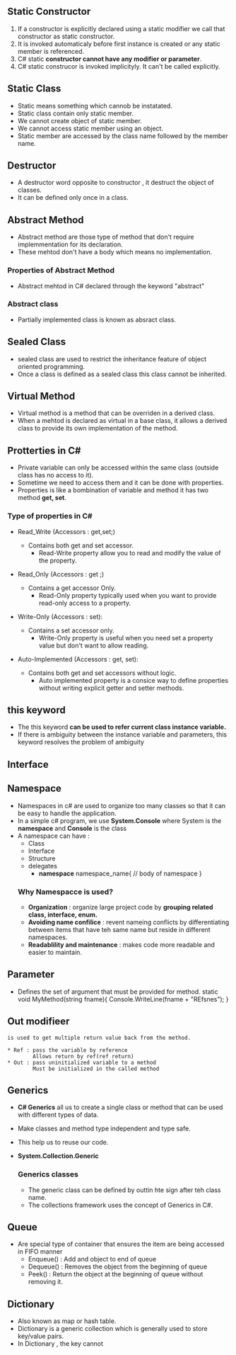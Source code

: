 ## Static Constructor
1. If a constructor is explicitly declared using a static modifier we call that constructor as static constructor.
2. It is invoked automaticaly before first instance is created or any static member is referenced.
3. C# static __constructor cannot have any modifier or parameter__.
4. C# static construcor is invoked implicityly. It can't be called explicitly.

## Static Class
- Static means something which cannob be instatated.
- Static class contain only static member.
- We cannot create object of static member.
- We cannot access static member using an object.
- Static member are accessed by the class name followed by the member name.

## Destructor
+ A destructor word opposite to constructor , it destruct the object of classes.
+ It can be defined only once in a class.

## Abstract Method
+ Abstract method are those type of method that don't require implemmentation for its declaration.
+ These mehtod don't have a body which means no implementation.

### Properties of Abstract Method
* Abstract mehtod in C# declared through the keyword  "abstract"

### Abstract class
* Partially implemented class is known as  absract class.

## Sealed Class
- sealed class are used to restrict the inheritance feature of object oriented programming.
- Once a class is defined as a sealed class this class cannot be inherited.

## Virtual Method
* Virtual method is a method that can be overriden in a derived class.
* When a mehtod is declared as virtual in a base class, it allows a derived class to provide its own implementation of the method.

## Protterties in C#
* Private variable can only be accessed within the same class (outside class has no access to it).
* Sometime we need to access them and it can be done with properties.
* Properties is like a bombination of variable and method it has two method __get, set__.

### Type of properties in C#
* Read_Write (Accessors : get,set;)
    - Contains both get and set accessor. 
        - Read-Write property allow you to read and modify the value of the property.

* Read_Only (Accessors : get ;)
    - Contains a get accessor Only.
        - Read-Only property typically used when you want to provide read-only access to a property.

* Write-Only (Accessors : set): 
    - Contains a set accessor only.
        - Write-Only property is useful when you need set a property value but don't want to allow reading.

* Auto-Implemented (Accessors : get, set):
    - Contains both get and set accessors without logic.
        - Auto implemented property is a consice way to define properties without writing explicit getter and setter methods.


## this keyword 
* The this keyword __can be used to refer current class instance variable.__
* If there is ambiguity between the instance variable and parameters, this keyword resolves the problem of ambiguity

## Interface

## Namespace 
* Namespaces in c# are used to organize too many classes so that it can be easy to handle the application.
* In a simple c# program, we use __System.Console__ where System is the __namespace__ and __Console__ is the class
* A namespace can have :
    - Class
    - Interface
    - Structure
    - delegates
        * __namespace__ namespace_name{
            // body of namespace 
        }
    ### Why Namespacce is used?
    * __Organization__ : organize large project code by __grouping related class, interface, enum.__
    * __Avoiding name confilice__ : revent nameing conflicts by differentiating between items that have teh same name but reside in different namespaces.
    * __Readablility and maintenance__ : makes code more readable and easier to maintain.

## Parameter
* Defines the set of argument that must be provided for method.
    static void MyMethod(string fname){
        Console.WriteLine(fname + "REfsnes");
    }

## Out modifieer 
    is used to get multiple return value back from the method.

    * Ref : pass the variable by reference 
            Allows return by ref(ref return)
    * Out : pass uninitialized variable to a method
            Must be initialized in the called method

    

## Generics
* __C# Generics__  all us to create a single class or method that can be used with different types of data.
* Make classes and method type independent and type safe.
* This help us to reuse our code.
* __System.Collection.Generic__

    ### Generics classes
    * The generic class can be defined by outtin hte <T> sign after teh class name.
    * The collections framework uses the concept of Generics in C#.


## Queue
* Are special type of container that ensures the item are being accessed in FIFO manner
    * Enqueue() : Add and object to end of queue
    * Dequeue() : Removes the object from the beginning of queue
    * Peek() : Return the object at the beginning of queue without removing it.
    
## Dictionary
* Also known as map or hash table.
* Dictionary is a generic collection which is generally used to store key/value pairs.
* In Dictionary , the key cannot 